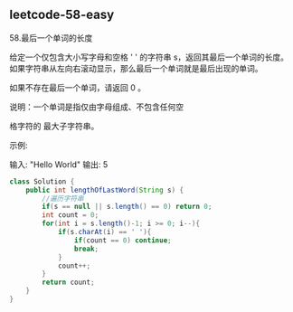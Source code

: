 ## leetcode-58-easy

58.最后一个单词的长度

给定一个仅包含大小写字母和空格 ' ' 的字符串 s，返回其最后一个单词的长度。如果字符串从左向右滚动显示，那么最后一个单词就是最后出现的单词。

如果不存在最后一个单词，请返回 0 。

说明：一个单词是指仅由字母组成、不包含任何空

格字符的 最大子字符串。

 

示例:

输入: "Hello World"
输出: 5

```java
class Solution {
    public int lengthOfLastWord(String s) {
        //遍历字符串
        if(s == null || s.length() == 0) return 0;
        int count = 0;
        for(int i = s.length()-1; i >= 0; i--){
            if(s.charAt(i) == ' '){
                if(count == 0) continue;
                break;
            }
            count++;
        }
        return count;        
    }
}
```

